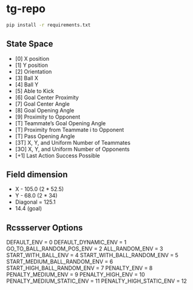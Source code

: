 # tg-repo

```bash
pip install -r requirements.txt
```

## State Space
- [0] X position
- [1] Y position
- [2] Orientation
- [3] Ball X
- [4] Ball Y
- [5] Able to Kick
- [6] Goal Center Proximity
- [7] Goal Center Angle
- [8] Goal Opening Angle
- [9] Proximity to Opponent
- [T] Teammate’s Goal Opening Angle
- [T] Proximity from Teammate i to Opponent
- [T] Pass Opening Angle
- [3T] X, Y, and Uniform Number of Teammates
- [3O] X, Y, and Uniform Number of Opponents
- [+1] Last Action Success Possible

## Field dimension

- X - 105.0 (2 * 52.5)
- Y - 68.0 (2 * 34)
- Diagonal = 125.1
- 14.4 (goal)

## Rcssserver Options

DEFAULT_ENV = 0
DEFAULT_DYNAMIC_ENV = 1
GO_TO_BALL_RANDOM_POS_ENV = 2
ALL_RANDOM_ENV = 3
START_WITH_BALL_ENV = 4
START_WITH_BALL_RANDOM_ENV = 5
START_MEDIUM_BALL_RANDOM_ENV = 6
START_HIGH_BALL_RANDOM_ENV = 7
PENALTY_ENV = 8
PENALTY_MEDIUM_ENV = 9
PENALTY_HIGH_ENV = 10
PENALTY_MEDIUM_STATIC_ENV = 11
PENALTY_HIGH_STATIC_ENV = 12